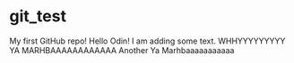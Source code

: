 # git_test
My first GitHub repo!
Hello Odin!
I am adding some text.
WHHYYYYYYYYY
YA MARHBAAAAAAAAAAAA
Another Ya Marhbaaaaaaaaaaa